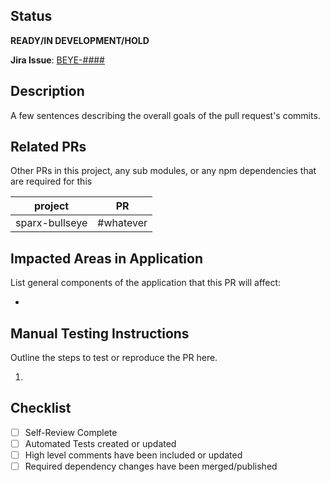 ## Status
**READY/IN DEVELOPMENT/HOLD**

**Jira Issue**: [BEYE-####](https://jira.kabaminc.com/browse/BEYE-####)

## Description
A few sentences describing the overall goals of the pull request's commits.

## Related PRs
Other PRs in this project, any sub modules, or any npm dependencies that are required for this

project | PR
------- | ------
sparx-bullseye | #whatever

## Impacted Areas in Application
List general components of the application that this PR will affect:

* 


## Manual Testing Instructions
Outline the steps to test or reproduce the PR here.

1. 

## Checklist
- [ ] Self-Review Complete
- [ ] Automated Tests created or updated
- [ ] High level comments have been included or updated
- [ ] Required dependency changes have been merged/published
